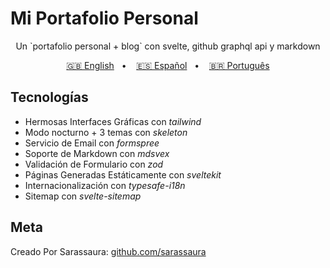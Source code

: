 # Mi Portafolio Personal

<div align="center">

<p>Un `portafolio personal + blog` con svelte, github graphql api y markdown</p>

[🇬🇧 English](/README.md)&nbsp;&nbsp; • &nbsp;&nbsp;
[🇪🇸 Español](/README.es.md)&nbsp;&nbsp; • &nbsp;&nbsp;
[🇧🇷 Português](/README.pt-BR.md)

</div>

## Tecnologías

- Hermosas Interfaces Gráficas con _tailwind_
- Modo nocturno + 3 temas con _skeleton_
- Servicio de Email con _formspree_
- Soporte de Markdown con _mdsvex_
- Validación de Formulario con _zod_
- Páginas Generadas Estáticamente con _sveltekit_
- Internacionalización con _typesafe-i18n_
- Sitemap con _svelte-sitemap_

## Meta

Creado Por Sarassaura:
[github.com/sarassaura](https://github.com/sarassaura)
